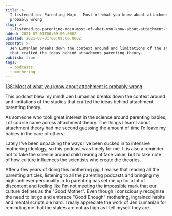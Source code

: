 ```yaml
---
title: >-
  I listened to: Parenting Mojo - Most of what you know about attachment is
  probably wrong
slug: >-
  i-listened-to-parenting-mojo-most-of-what-you-know-about-attachment-is-probably-wrong
added: 2021-07-01T00:09:00.000Z
updated: 2021-07-01T00:09:00.000Z
excerpt: >-
  Jen Lumanlan breaks down the context around and limitations of the studies
  that crafted the ideas behind attachment parenting theory.
publish: true
tags:
  - podcasts
  - mothering
---
```


[138: Most of what you know about attachment is probably wrong](https://yourparentingmojo.com/captivate-podcast/attachmentresearch/).

This podcast blew my mind! Jen Lumanlan breaks down the context around and limitations of the studies that crafted the ideas behind attachment parenting theory. 

As someone who took great interest in the science around parenting babies, I of course came across attachment theory. The things I learnt about attachment theory had me second guessing the amount of time I’d leave my babies in the care of others. 

Lately I’ve been unpacking the ways I’ve been sucked in to intensive mothering ideology, so this podcast was timely for me. It is also a reminder not to take the science around child rearing at face value, but to take note of how culture influences the scientists who create the theories. 

After a few years of doing this mothering gig, I realise that reading all the parenting articles, listening to all the parenting podcasts and bringing my high-achiever personality in to parenting has set me up for a lot of discontent and feeling like I'm not meeting the impossible mark that our culture defines as the "Good Mother". Even though I consciously recognise the need to let go and embrace "Good Enough" mothering, ingrained habits and mental scripts die hard. I really appreciate the work of Jen Lumanlan for reminding me that the stakes are not as high as I tell myself they are.
